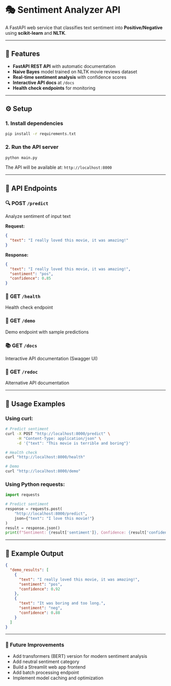 # 🎭 Sentiment Analyzer API  

A FastAPI web service that classifies text sentiment into **Positive/Negative** using **scikit-learn** and **NLTK**.  

---

## 🚀 Features
- **FastAPI REST API** with automatic documentation
- **Naive Bayes** model trained on NLTK movie reviews dataset  
- **Real-time sentiment analysis** with confidence scores
- **Interactive API docs** at `/docs`
- **Health check endpoints** for monitoring

---

## ⚙️ Setup

### 1. Install dependencies
```bash
pip install -r requirements.txt
```

### 2. Run the API server
```bash
python main.py
```

The API will be available at: `http://localhost:8000`

---

## 📡 API Endpoints

### 🔍 **POST** `/predict`
Analyze sentiment of input text

**Request:**
```json
{
  "text": "I really loved this movie, it was amazing!"
}
```

**Response:**
```json
{
  "text": "I really loved this movie, it was amazing!",
  "sentiment": "pos",
  "confidence": 0.85
}
```

### 🏥 **GET** `/health`
Health check endpoint

### 🎯 **GET** `/demo`
Demo endpoint with sample predictions

### 📚 **GET** `/docs`
Interactive API documentation (Swagger UI)

### 📖 **GET** `/redoc`
Alternative API documentation

---

## 🧪 Usage Examples

### Using curl:
```bash
# Predict sentiment
curl -X POST "http://localhost:8000/predict" \
     -H "Content-Type: application/json" \
     -d '{"text": "This movie is terrible and boring"}'

# Health check
curl "http://localhost:8000/health"

# Demo
curl "http://localhost:8000/demo"
```

### Using Python requests:
```python
import requests

# Predict sentiment
response = requests.post(
    "http://localhost:8000/predict",
    json={"text": "I love this movie!"}
)
result = response.json()
print(f"Sentiment: {result['sentiment']}, Confidence: {result['confidence']}")
```

---

## 📝 Example Output
```json
{
  "demo_results": [
    {
      "text": "I really loved this movie, it was amazing!",
      "sentiment": "pos",
      "confidence": 0.92
    },
    {
      "text": "It was boring and too long.",
      "sentiment": "neg", 
      "confidence": 0.88
    }
  ]
}
```

---

### 🔮 Future Improvements
- Add transformers (BERT) version for modern sentiment analysis  
- Add neutral sentiment category
- Build a Streamlit web app frontend
- Add batch processing endpoint
- Implement model caching and optimization  
